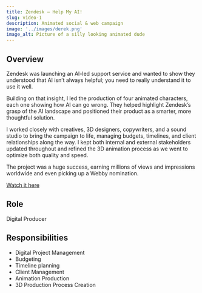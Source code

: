 ```yaml
---
title: Zendesk – Help My AI!
slug: video-1
description: Animated social & web campaign
image: '../images/derek.png'
image_alt: Picture of a silly looking animated dude
---
```


## Overview

Zendesk was launching an AI-led support service and wanted to show they understood that AI isn’t always helpful; you need to really understand it to use it well.

Building on that insight, I led the production of four animated characters, each one showing how AI can go wrong. They helped highlight Zendesk’s grasp of the AI landscape and positioned their product as a smarter, more thoughtful solution.

I worked closely with creatives, 3D designers, copywriters, and a sound studio to bring the campaign to life, managing budgets, timelines, and client relationships along the way. I kept both internal and external stakeholders updated throughout and refined the 3D animation process as we went to optimize both quality and speed.

The project was a huge success, earning millions of views and impressions worldwide and even picking up a Webby nomination.

[Watch it here](https://www.youtube.com/watch?v=YOUR_VIDEO_LINK_HERE)

## Role

Digital Producer

## Responsibilities

* Digital Project Management
* Budgeting
* Timeline planning
* Client Management
* Animation Production
* 3D Production Process Creation